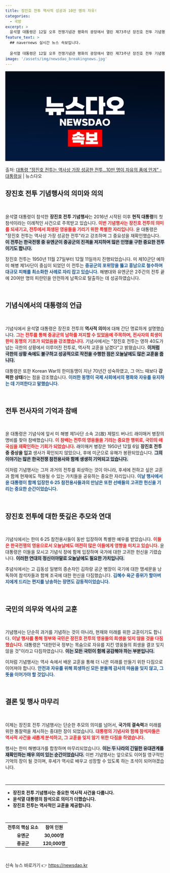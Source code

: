 ```yaml
---
title: 장진호 전투 역사적 성공과 10만 명의 자유!
categories:
  - 국방
excerpt: >
  윤석열 대통령은 12일 오후 전쟁기념관 평화의 광장에서 열린 제73주년 장진호 전투 기념행사에 참석했다. 장…
feature_text: >
  ## navernews 실시간 뉴스 속보입니다.

  윤석열 대통령은 12일 오후 전쟁기념관 평화의 광장에서 열린 제73주년 장진호 전투 기념행사에 참석했다. 장…
image: '/assets/img/newsdao_breakingnews.jpg'
---
```


![뉴스다오 속보](/assets/img/newsdao_breakingnews.jpg)

<p>출처: <a href="https://newsdao.kr/2167" rel="dofollow">대통령 “장진호 전투는 역사상 가장 성공한 전투…10만 명이 자유의 품에 안겨” - 대통령실</a> | 뉴스다오</p>

<h2 data-ke-size="size26">장진호 전투 기념행사의 의미와 의의</h2>

<p data-ke-size="size16">&nbsp;</p>

윤석열 대통령이 참석한 **장진호 전투 기념행사**는 2016년 시작된 이후 **현직 대통령**의 첫 참석이라는 이례적인 사건으로 주목받고 있습니다. <b><span style="color: #ee2323;">이번 기념행사는 장진호 전투의 의미를 되새기고, 전투에서 희생된 영웅들을 기리기 위한 특별한 자리입니다.</span></b> 윤 대통령은 "장진호 전투는 역사상 가장 성공한 전투"라고 강조하며 그 중요성을 재확인했습니다. <b><span style="background-color: #21538527;">이 전투는 한국전쟁 중 유엔군이 중공군의 진격을 저지하며 많은 인명을 구한 중요한 전투이기도 합니다.</span></b>

장진호 전투는 1950년 11월 27일부터 12월 11일까지 진행되었습니다. 미 제10군단 예하 미 해병 제1사단이 중심이 되었던 이 전투는 <b><span style="color: #1a5490;"> 중공군의 포위망을 뚫고 흥남으로 철수하며 대규모 피해를 최소화한 사례로 자리 잡고 있습니다.</span></b> 해병대와 유엔군은 2주간의 전투 끝에 20여만 명의 피란민을 안전하게 남쪽으로 탈출하는 데 성공하였습니다.

<p data-ke-size="size16">&nbsp;</p>

<h2 data-ke-size="size26">기념식에서의 대통령의 언급</h2>

<p data-ke-size="size16">&nbsp;</p>

기념식에서 윤석열 대통령은 장진호 전투의 **역사적 의미**에 대해 간단 명료하게 설명했습니다. <b><span style="color: #ee2323;">그는 전투를 통해 중공군의 **남하를 저지**할 수 있었음에 주목하며, 전사자의 희생이 한미 동맹의 기초가 되었음을 강조했습니다.</span></b>  기념사에서는 "장진호 전투는 영하 40도가 넘는 극한의 상황에서 이루어진 전투로, 역사적 교훈을 남겼다"고 밝혔습니다. <b><span style="background-color: #21538527;">이처럼 극한의 상황 속에도 불구하고 성공적으로 작전을 수행한 점은 오늘날에도 많은 교훈을 줍니다.</span></b>

대통령은 또한 Korean War의 한미동맹이 지난 70년간 성숙하였고, 그 어느 때보다 **강력한 상태**라는 점을 강조했습니다. <b><span style="color: #1a5490;">이러한 동맹이 국제 사회에서의 평화와 자유를 유지하는 데 기여한다고 말했습니다.</span></b> 

<p data-ke-size="size16">&nbsp;</p>

<h2 data-ke-size="size26">전투 전사자의 기억과 참배</h2>

<p data-ke-size="size16">&nbsp;</p>

윤 대통령은 기념식에 앞서 미 해병 제1사단 소속 고(故) 제럴드 버나드 래이매커 병장의 명비를 찾아 참배했습니다. <b><span style="color: #ee2323;">이 참배는 전투의 영웅들을 기리는 중요한 행위로, 국민의 애국심을 재확인하는 기회가 되었습니다.</span></b> 래이매커 병장은 1950년 12월 6일 **장진호 전투 중 중상을 입고** 생사가 확인되지 않았으나, 후에 미군으로 유해가 봉환되었습니다. <b><span style="background-color: #21538527;">그의 이야기는 많은 한국전쟁 참전용사와 함께 생생히 기억되고 있습니다.</span></b> 

이처럼 기념행사는 그저 과거의 전투를 회상하는 것이 아니라, 후세에 전하고 싶은 교훈과 함께 현재에도 적용될 수 있는 가치들을 공유하는 중요한 자리입니다. <b><span style="color: #1a5490;">이날 행사에서 윤 대통령이 함께 입장한 6·25 참전용사들과의 만남은 또한 선배들의 고귀한 헌신을 기리는 중요한 순간이었습니다.</span></b>

<p data-ke-size="size16">&nbsp;</p>

<h2 data-ke-size="size26">장진호 전투에 대한 뜻깊은 추모와 연대</h2>

<p data-ke-size="size16">&nbsp;</p>

기념식에서는 한미 6·25 참전용사들이 동반 입장하여 특별한 예우를 받았습니다. <b><span style="color: #ee2323;">이들은 한국전쟁의 영웅으로서 오늘날에도 여전히 많은 이들에게 영향을 미치고 있습니다.</span></b> 윤 대통령은 이들을 모시고 기념식 장에 함께 입장하며 국가에 대한 고귀한 헌신을 기렸습니다. <b><span style="background-color: #21538527;">이러한 연대의 정신이야말로 오늘날에도 필요한 가치입니다.</span></b>

추념식에서는 고 김동성 일병의 증손자인 김하랑 공군 병장이 국기에 대한 맹세문을 낭독하여 참석자들과 함께 조국에 대한 헌신을 다짐했습니다. <b><span style="color: #1a5490;">김혜수 육군 중위가 할아버지에게 드리는 편지를 낭송하는 장면도 감동적이었습니다.</span></b>

<p data-ke-size="size16">&nbsp;</p>

<h2 data-ke-size="size26">국민의 의무와 역사의 교훈</h2>

<p data-ke-size="size16">&nbsp;</p>

기념행사는 단순히 과거를 기념하는 것이 아니라, 현재와 미래를 위한 교훈이기도 합니다. <b><span style="color: #ee2323;">이날 행사를 통해 정부와 국민은 장진호 전투의 영웅들의 희생을 잊지 않을 것을 다짐했습니다.</span></b> 대통령은 "대한민국 정부는 목숨으로 자유를 지킨 영웅들의 희생을 결코 잊지 않을 것"이라고 다짐하였습니다. <b><span style="background-color: #21538527;">이는 모든 국민이 함께 공감해야 하는 부분입니다.</span></b> 

이처럼 기념행사는 역사 속에서 배운 교훈을 통해 더 나은 미래를 만들기 위한 다짐으로 이어져야 합니다. <b><span style="color: #1a5490;">안전과 자유를 위해 희생하신 모든 분들께 감사의 마음을 잊지 않고, 그 뜻을 이어가야 할 것입니다.</span></b>

<p data-ke-size="size16">&nbsp;</p>

<h2 data-ke-size="size26">결론 및 행사 마무리</h2>

<p data-ke-size="size16">&nbsp;</p>

이제는 장진호 전투 기념행사는 단순한 추모의 의미를 넘어서, **국가의 결속력**과 미래를 위한 통찰력을 제시하는 중대한 장이 되었습니다. <b><span style="color: #ee2323;">대통령의 기념사와 함께 참석자들은 역사적 사건을 새롭게 분석하고, 그 교훈을 잊지 않기 위한 다짐을 하였습니다.</span></b>

행사는 한미 해병대가를 합창하며 마무리되었습니다. <b><span style="background-color: #21538527;">이는 두 나라의 긴밀한 유대관계를 재확인하는 매우 의미 있는 순간이었습니다.</span></b> 이번 기념행사는 앞으로도 이어질 영구적인 기억의 장이 될 것이며, 후세가 역사로 배우고 성장할 수 있도록 하는 초석이 되어야겠습니다. 

<p data-ke-size="size16">&nbsp;</p>

<hr>

<ul>
    <li><b>장진호 전투 기념행사는 중요한 역사적 사건을 다룹니다.</b></li>
    <li><b>윤석열 대통령의 참석으로 의미가 더했습니다.</b></li>
    <li><b>장진호 전투는 역사적인 교훈을 제공합니다.</b></li>
</ul>

<p data-ke-size="size16">&nbsp;</p>

<table style="width: 100%;">
    <tr>
        <th><b>전투의 핵심 요소</b></th>
        <th><b>참여 인원</b></th>
    </tr>
    <tr>
        <td style="text-align: center; height: 17px;"><b>유엔군</b></td>
        <td style="text-align: center; height: 17px;"><b>30,000명</b></td>
    </tr>
    <tr>
        <td style="text-align: center; height: 17px;"><b>중공군</b></td>
        <td style="text-align: center; height: 17px;"><b>120,000명</b></td>
    </tr>
</table>

<p data-ke-size="size16">&nbsp;</p> 

신속 뉴스 바로가기 👉 <a href="https://newsdao.kr" rel="dofollow">https://newsdao.kr</a>


